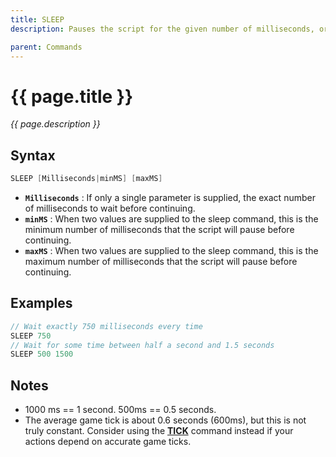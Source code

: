 ```yaml
---
title: SLEEP
description: Pauses the script for the given number of milliseconds, or for a random amount of time within the given range.

parent: Commands
---
```


# {{ page.title }}

_{{ page.description }}_

## Syntax


```java
SLEEP [Milliseconds|minMS] [maxMS]
```
- **`Milliseconds`** : If only a single parameter is supplied, the exact number of milliseconds to wait before continuing.
- **`minMS`** : When two values are supplied to the sleep command, this is the minimum number of milliseconds that the script will pause before continuing.
- **`maxMS`** : When two values are supplied to the sleep command, this is the maximum number of milliseconds that the script will pause before continuing.

## Examples


```java
// Wait exactly 750 milliseconds every time
SLEEP 750
// Wait for some time between half a second and 1.5 seconds
SLEEP 500 1500
```

## Notes


- 1000 ms == 1 second. 500ms == 0.5 seconds.
- The average game tick is about 0.6 seconds (600ms), but this is not truly constant. 
  Consider using the **[TICK](#tick)** command instead if your actions depend on accurate game ticks.

<!-- 
## Demos
 
There is no demo for sleep. Nothing interesting happens. ;-)
-->
